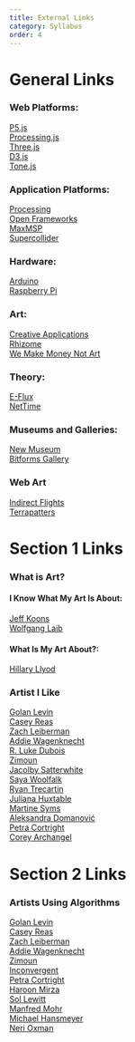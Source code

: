 ```yaml
---
title: External Links
category: Syllabus
order: 4
---
```

# General Links

### Web Platforms:
[P5.js](https://p5js.org/reference/)<br> 
[Processing.js](http://processingjs.org/)<br> 
[Three.js](https://threejs.org/)<br> 
[D3.js](https://d3js.org/)<br> 
[Tone.js](https://tonejs.github.io/)<br> 

### Application Platforms:
[Processing](https://processing.org/)<br>
[Open Frameworks](http://openframeworks.cc/)<br>
[MaxMSP](https://cycling74.com/products/max//)<br>
[Supercollider](http://supercollider.github.io/)<br>

### Hardware:
[Arduino](https://www.arduino.cc/)<br>
[Raspberry Pi](https://www.raspberrypi.org/)

### Art:
[Creative Applications](http://www.creativeapplications.net/)<br> 
[Rhizome](http://rhizome.org/)<br> 
[We Make Money Not Art](http://we-make-money-not-art.com/)<br>

### Theory:
[E-Flux](http://www.e-flux.com/)<br> 
[NetTime](http://nettime.org/)<br> 

### Museums and Galleries: 
[New Museum](https://www.newmuseum.org/)<br>
[Bitforms Gallery](http://www.bitforms.com/)<br>

### Web Art
[Indirect Flights](http://indirect.flights/)<br>
[Terrapatters](http://www.terrapattern.com/)<br>





# Section 1 Links

### What is Art?

#### I Know What My Art Is About:
[Jeff Koons](https://www.youtube.com/watch?v=XTnPq0uIUds)<br>
[Wolfgang Laib](https://www.youtube.com/watch?v=e-_92MYcANk)

#### What Is My Art About?:
[Hillary Llyod](https://www.youtube.com/watch?v=IZA16b8E07s)

### Artist I Like
[Golan Levin](http://www.flong.com/)<br>
[Casey Reas](http://reas.com/)<br>
[Zach Leiberman](http://thesystemis.com/projects/)<br>
[Addie Wagenknecht](http://www.placesiveneverbeen.com/)<br>
[R. Luke Dubois](http://lukedubois.com/)<br>
[Zimoun](http://www.zimoun.net/)<br>
[Jacolby Satterwhite](http://jacolby.com/home.html)<br>
[Saya Woolfalk](http://www.sayawoolfalk.com/)<br>
[Ryan Trecartin](https://vimeo.com/trecartin)<br>
[Juliana Huxtable](http://www.reenaspaulings.com/JH.htm)<br>
[Martine Syms](http://martinesyms.com/)<br>
[Aleksandra Domanović](http://www.tanyaleighton.com/index.php?pageId=445&l=en)<br>
[Petra Cortright](https://www.petracortright.com/)<br>
[Corey Archangel](http://www.coryarcangel.com/)<br>

# Section 2 Links

### Artists Using Algorithms
[Golan Levin](http://www.flong.com/)<br>
[Casey Reas](http://reas.com/)<br>
[Zach Leiberman](http://thesystemis.com/projects/)<br>
[Addie Wagenknecht](http://www.placesiveneverbeen.com/)<br>
[Zimoun](http://www.zimoun.net/)<br>
[Inconvergent](http://img.inconvergent.net/generative/)<br>
[Petra Cortright](https://www.petracortright.com/)<br>
[Haroon Mirza](https://www.lissongallery.com/artists/haroon-mirza)<br>
[Sol Lewitt](http://massmoca.org/sol-lewitt/)<br>
[Manfred Mohr](http://www.bitforms.com/artists/mohr)<br>
[Michael Hansmeyer](http://www.michael-hansmeyer.com/)<br>
[Neri Oxman](http://www.materialecology.com/)<br>






